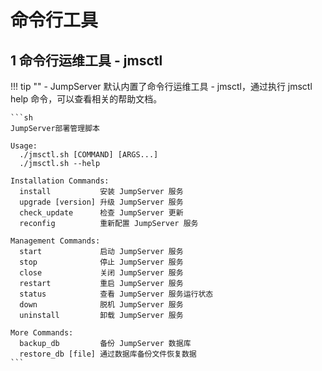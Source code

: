 # 命令行工具

## 1 命令行运维工具 - jmsctl
!!! tip ""
    - JumpServer 默认内置了命令行运维工具 - jmsctl，通过执行 jmsctl help 命令，可以查看相关的帮助文档。
    
    ```sh
    JumpServer部署管理脚本
    
    Usage: 
      ./jmsctl.sh [COMMAND] [ARGS...]
      ./jmsctl.sh --help

    Installation Commands: 
      install           安装 JumpServer 服务
      upgrade [version] 升级 JumpServer 服务
      check_update      检查 JumpServer 更新
      reconfig          重新配置 JumpServer 服务
    
    Management Commands: 
      start             启动 JumpServer 服务
      stop              停止 JumpServer 服务
      close             关闭 JumpServer 服务
      restart           重启 JumpServer 服务
      status            查看 JumpServer 服务运行状态
      down              脱机 JumpServer 服务
      uninstall         卸载 JumpServer 服务
    
    More Commands: 
      backup_db         备份 JumpServer 数据库
      restore_db [file] 通过数据库备份文件恢复数据
    ```